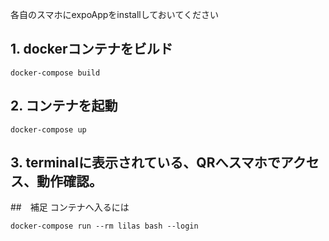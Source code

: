 各自のスマホにexpoAppをinstallしておいてください


## 1. dockerコンテナをビルド
``` 
docker-compose build 
```

## 2. コンテナを起動

```
docker-compose up
```

## 3. terminalに表示されている、QRへスマホでアクセス、動作確認。

##　補足
コンテナへ入るには
```
docker-compose run --rm lilas bash --login
```
